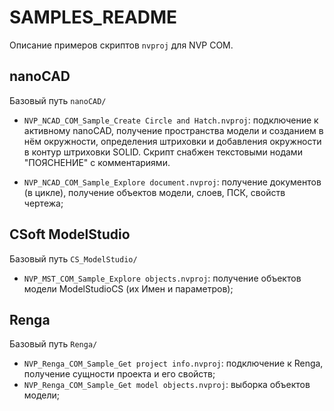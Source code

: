 # SAMPLES_README

Описание примеров скриптов `nvproj` для NVP COM.

## nanoCAD

Базовый путь `nanoCAD/`

* `NVP_NCAD_COM_Sample_Create Circle and Hatch.nvproj`: подключение к активному nanoCAD, получение пространства модели и созданием в нём окружности, определения штриховки и добавления окружности в контур штриховки SOLID. Скрипт снабжен текстовыми нодами "ПОЯСНЕНИЕ" с комментариями. 

* `NVP_NCAD_COM_Sample_Explore document.nvproj`: получение документов (в цикле), получение объектов модели, слоев, ПСК, свойств чертежа;

## CSoft ModelStudio

Базовый путь `CS_ModelStudio/`

* `NVP_MST_COM_Sample_Explore objects.nvproj`: получение объектов модели ModelStudioCS (их Имен и параметров);

## Renga

Базовый путь `Renga/`

* `NVP_Renga_COM_Sample_Get project info.nvproj`: подключение к Renga, получение сущности проекта и его свойств;
* `NVP_Renga_COM_Sample_Get model objects.nvproj`: выборка объектов модели;

